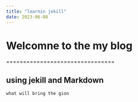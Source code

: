 ```yaml
---
title: "learnin jekill"
date: 2023-06-08
---
```


# Welcomne  to the my blog
================================


## using jekill and Markdown

    what will bring the gion 
